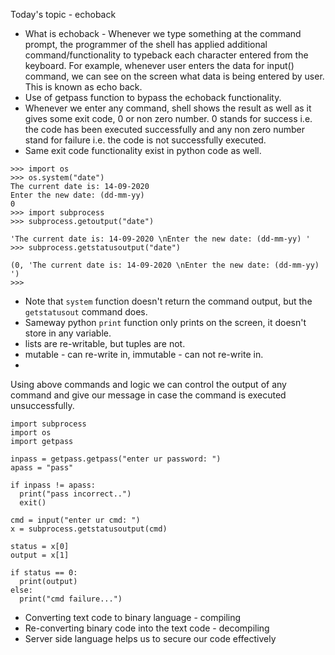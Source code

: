 Today's topic - echoback
- What is echoback - Whenever we type something at the command prompt, the programmer of the shell has applied additional command/functionality to typeback each character entered from the 
keyboard. For example, whenever user enters the data for input() command, we can see on the screen what data is being entered by user. This is known as echo back.
- Use of getpass function to bypass the echoback functionality.
- Whenever we enter any command, shell shows the result as well as it gives some exit code, 0 or non zero number. 0 stands for success i.e. the code has been executed successfully and any non zero number stand for failure i.e. the code is not successfully executed.
- Same exit code functionality exist in python code as well.

```
>>> import os
>>> os.system("date")
The current date is: 14-09-2020
Enter the new date: (dd-mm-yy)
0
>>> import subprocess
>>> subprocess.getoutput("date")

'The current date is: 14-09-2020 \nEnter the new date: (dd-mm-yy) '
>>> subprocess.getstatusoutput("date")

(0, 'The current date is: 14-09-2020 \nEnter the new date: (dd-mm-yy) ')
>>>
```

- Note that `system` function doesn't return the command output, but the `getstatusout` command does.
- Sameway python `print` function only prints on the screen, it doesn't store in any variable.
- lists are re-writable, but tuples are not.
- mutable - can re-write in, immutable - can not re-write in.
- 

Using above commands and logic we can control the output of any command and give our message in case the command is executed unsuccessfully.
```
import subprocess
import os
import getpass

inpass = getpass.getpass("enter ur password: ")
apass = "pass"

if inpass != apass:
  print("pass incorrect..")
  exit()

cmd = input("enter ur cmd: ")
x = subprocess.getstatusoutput(cmd)

status = x[0]
output = x[1]

if status == 0:
  print(output)
else:
  print("cmd failure...")
```

- Converting text code to binary language - compiling
- Re-converting binary code into the text code - decompiling
- Server side language helps us to secure our code effectively
